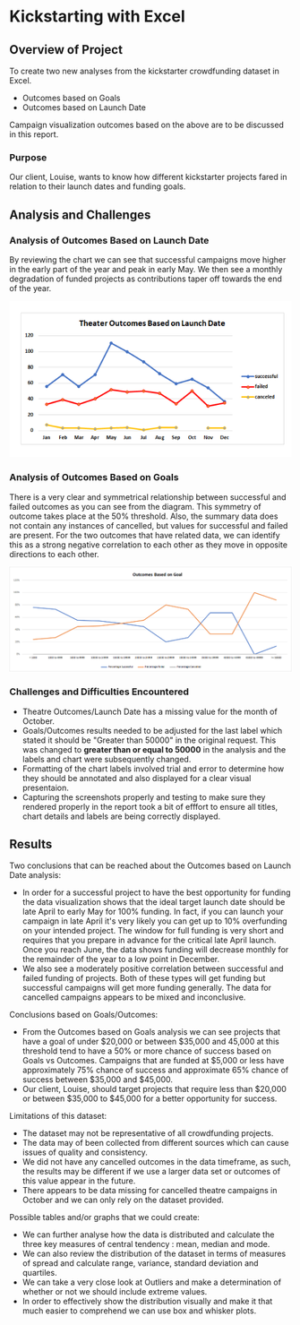 # Kickstarting with Excel

## Overview of Project
To create two new analyses from the kickstarter crowdfunding dataset in Excel.

- Outcomes based on Goals
- Outcomes based on Launch Date

Campaign visualization outcomes based on the above are to be discussed in this report.

### Purpose
Our client, Louise, wants to know how different kickstarter projects fared in relation to their launch dates and funding goals.

## Analysis and Challenges

### Analysis of Outcomes Based on Launch Date
By reviewing the chart we can see that successful campaigns move higher in the early part of the year and peak in early May. We then see a monthly degradation of funded projects as contributions taper off towards the end of the year.

![Theater Outcomes based on Launch Dates](Resources/Theater_Outcomes_vs_Launch.png)


### Analysis of Outcomes Based on Goals
There is a very clear and symmetrical relationship between successful and failed outcomes as you can see from the diagram. This symmetry of outcome takes place at the 50% threshold. Also, the summary data does not contain any instances of cancelled, but values for successful and failed are present. For the two outcomes that have related data, we can identify this as a strong negative correlation to each other as they move in opposite directions to each other. 

![Outcoms vs Goals](Resources/Outcomes_vs_Goals2.png)


### Challenges and Difficulties Encountered
- Theatre Outcomes/Launch Date has a missing value for the month of October.
- Goals/Outcomes results needed to be adjusted for the last label which stated it should be "Greater than 50000" in the original request. This was changed to **greater than or equal to 50000** in the analysis and the labels and chart were subsequently changed.
- Formatting of the chart labels involved trial and error to determine how they should be annotated and also displayed for a clear visual presentaion.
- Capturing the screenshots properly and testing to make sure they rendered properly in the report took a bit of efffort to ensure all titles, chart details and labels are being correctly displayed.

## Results
Two conclusions that can be reached about the Outcomes based on Launch Date analysis:
- In order for a successful project to have the best opportunity for funding the data visualization shows that the ideal target launch date should be late April to early May for 100% funding. In fact, if you can launch your campaign in late April it's very likely you can get up to 10% overfunding on your intended project. The window for full funding is very short and requires that you prepare in advance for the critical late April launch. Once you reach June, the data shows funding will decrease monthly for the remainder of the year to a low point in December.
- We also see a moderately positive correlation between successful and failed funding of projects. Both of these types will get funding but successful campaigns will get more funding generally. The data for cancelled campaigns appears to be mixed and inconclusive.

Conclusions based on Goals/Outcomes:
- From the Outcomes based on Goals analysis we can see projects that have a goal of under $20,000 or between $35,000 and 45,000 at this threshold tend to have a 50% or more chance of success based on Goals vs Outcomes. Campaigns that are funded at $5,000 or less have approximately 75% chance of success and approximate 65% chance of success between $35,000 and $45,000.
- Our client, Louise, should target projects that require less than $20,000 or between $35,000 to $45,000 for a better opportunity for success.

Limitations of this dataset:
- The dataset may not be representative of all crowdfunding projects.
- The data may of been collected from different sources which can cause issues of quality and consistency.
- We did not have any cancelled outcomes in the data timeframe, as such, the results may be different if we use a larger data set or outcomes of this value appear in the future.
- There appears to be data missing for cancelled theatre campaigns in October and we can only rely on the dataset provided.

Possible tables and/or graphs that we could create:
- We can further analyse how the data is distributed and calculate the three key measures of central tendency : mean, median and mode.
- We can also review the distribution of the dataset in terms of measures of spread and calculate range, variance, standard deviation and quartiles.
- We can take a very close look at Outliers and make a determination of whether or not we should include extreme values.
- In order to effectively show the distribution visually and make it that much easier to comprehend we can use box and whisker plots.
